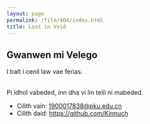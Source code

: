 ```yaml
---
layout: page
permalink: /file/404/index.html
title: Lost in Void
---
```


## Gwanwen mi Velego

I balt i cenil law vae ferias.

<br>Pi ídhol vabeded, inn dha vi lin telil ni mabeded.

- Cilith vain: 1900017838@pku.edu.cn
- Cilith daid: https://github.com/Kinnuch

<br>
